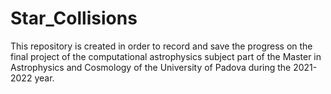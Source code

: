 # Star_Collisions
This repository is created in order to record and save the progress on the final project of the computational astrophysics subject part of the Master in Astrophysics and Cosmology of the University of Padova during the 2021-2022 year.
